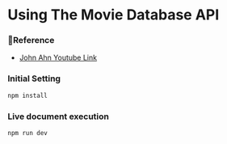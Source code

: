 # Using The Movie Database API

### 🔗Reference

- [John Ahn Youtube Link](https://www.youtube.com/watch?v=e8xMcMXqYGw&list=PL9a7QRYt5fqkowXUgTj_tbkFClsPhO5XV&index=1)

### Initial Setting

```jsx
npm install
```

### Live document execution

```jsx
npm run dev
```

